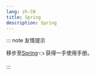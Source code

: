 ```yaml
---
lang: zh-CN
title: Spring
description: Spring
---
```


::: note 友情提示

移步至[Spring](https://docs.spring.io/spring-framework/reference/core/beans.html)👈 获得一手使用手册。

:::
